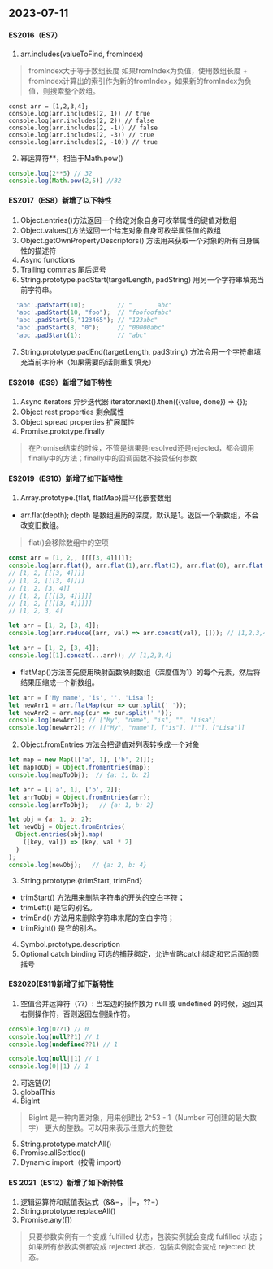 ## 2023-07-11
#### ES2016（ES7）
1. arr.includes(valueToFind, fromIndex)
  > fromIndex大于等于数组长度
  > 如果fromIndex为负值，使用数组长度 + fromIndex计算出的索引作为新的fromIndex，如果新的fromIndex为负值，则搜索整个数组。
  ````jvascript
  const arr = [1,2,3,4];
  console.log(arr.includes(2, 1)) // true
  console.log(arr.includes(2, 2)) // false
  console.log(arr.includes(2, -1)) // false
  console.log(arr.includes(2, -3)) // true
  console.log(arr.includes(2, -10)) // true
  ````
2. 幂运算符**，相当于Math.pow()
  ````javascript
  console.log(2**5) // 32
  console.log(Math.pow(2,5)) //32
  ````

#### ES2017（ES8）新增了以下特性
1. Object.entries()方法返回一个给定对象自身可枚举属性的键值对数组
2. Object.values()方法返回一个给定对象自身可枚举属性值的数组
3. Object.getOwnPropertyDescriptors() 方法用来获取一个对象的所有自身属性的描述符
4. Async functions
5. Trailing commas 尾后逗号
6. String.prototype.padStart(targetLength, padString)  用另一个字符串填充当前字符串。
  ````javascript
    'abc'.padStart(10);         // "       abc"
    'abc'.padStart(10, "foo");  // "foofoofabc"
    'abc'.padStart(6,"123465"); // "123abc"
    'abc'.padStart(8, "0");     // "00000abc"
    'abc'.padStart(1);          // "abc"
  ````
7. String.prototype.padEnd(targetLength, padString) 方法会用一个字符串填充当前字符串（如果需要的话则重复填充）

#### ES2018（ES9）新增了如下特性
1. Async iterators 异步迭代器 iterator.next().then(({value, done}) => {});
2. Object rest properties 剩余属性
3. Object spread properties 扩展属性
4. Promise.prototype.finally
  > 在Promise结束的时候，不管是结果是resolved还是rejected，都会调用finally中的方法；finally中的回调函数不接受任何参数

#### ES2019（ES10）新增了如下新特性
1. Array.prototype.{flat, flatMap}扁平化嵌套数组
  * arr.flat(depth); depth 是数组遍历的深度，默认是1。返回一个新数组，不会改变旧数组。
  > flat()会移除数组中的空项
  ````javascript
  const arr = [1, 2,, [[[[3, 4]]]]];
  console.log(arr.flat(), arr.flat(1),arr.flat(3), arr.flat(0), arr.flat(-1), arr.flat(Infinity));
  // [1, 2, [[[3, 4]]]]
  // [1, 2, [[[3, 4]]]]
  // [1, 2, [3, 4]]
  // [1, 2, [[[[3, 4]]]]]
  // [1, 2, [[[[3, 4]]]]]
  // [1, 2, 3, 4]

  let arr = [1, 2, [3, 4]];
  console.log(arr.reduce((arr, val) => arr.concat(val), [])); // [1,2,3,4]

  let arr = [1, 2, [3, 4]];
  console.log([1].concat(...arr)); // [1,2,3,4]
  ````
  * flatMap()方法首先使用映射函数映射数组（深度值为1）的每个元素，然后将结果压缩成一个新数组。
  ````javascript
  let arr = ['My name', 'is', '', 'Lisa'];
  let newArr1 = arr.flatMap(cur => cur.split(' '));
  let newArr2 = arr.map(cur => cur.split(' '));
  console.log(newArr1); // ["My", "name", "is", "", "Lisa"]
  console.log(newArr2); // [["My", "name"], ["is"], [""], ["Lisa"]]
  ````

2. Object.fromEntries 方法会把键值对列表转换成一个对象
  ````javascript
  let map = new Map([['a', 1], ['b', 2]]);
  let mapToObj = Object.fromEntries(map);
  console.log(mapToObj);  // {a: 1, b: 2}

  let arr = [['a', 1], ['b', 2]];
  let arrToObj = Object.fromEntries(arr);
  console.log(arrToObj);   // {a: 1, b: 2}

  let obj = {a: 1, b: 2};
  let newObj = Object.fromEntries(
    Object.entries(obj).map(
      ([key, val]) => [key, val * 2]
    )
  );
  console.log(newObj);   // {a: 2, b: 4}
  ````
3. String.prototype.{trimStart, trimEnd}
  * trimStart() 方法用来删除字符串的开头的空白字符；
  * trimLeft() 是它的别名。
  * trimEnd() 方法用来删除字符串末尾的空白字符；
  * trimRight() 是它的别名。
4. Symbol.prototype.description
5. Optional catch binding 可选的捕获绑定，允许省略catch绑定和它后面的圆括号

#### ES2020(ES11)新增了如下新特性
1. 空值合并运算符（??）: 当左边的操作数为 null 或 undefined 的时候，返回其右侧操作符，否则返回左侧操作符。
  ````javascript
  console.log(0??1) // 0
  console.log(null??1) // 1
  console.log(undefined??1) // 1

  console.log(null||1) // 1
  console.log(0||1) // 1
  ````
2. 可选链(?)
3. globalThis
4. BigInt
  > BigInt 是一种内置对象，用来创建比 2^53 - 1（Number 可创建的最大数字） 更大的整数。可以用来表示任意大的整数
5. String.prototype.matchAll()
6. Promise.allSettled()
7. Dynamic import（按需 import）

#### ES 2021（ES12）新增了如下新特性
1. 逻辑运算符和赋值表达式（&&=，||=，??=）
2. String.prototype.replaceAll()
3. Promise.any([])
  > 只要参数实例有一个变成 fulfilled 状态，包装实例就会变成 fulfilled 状态；如果所有参数实例都变成 rejected 状态，包装实例就会变成 rejected 状态。